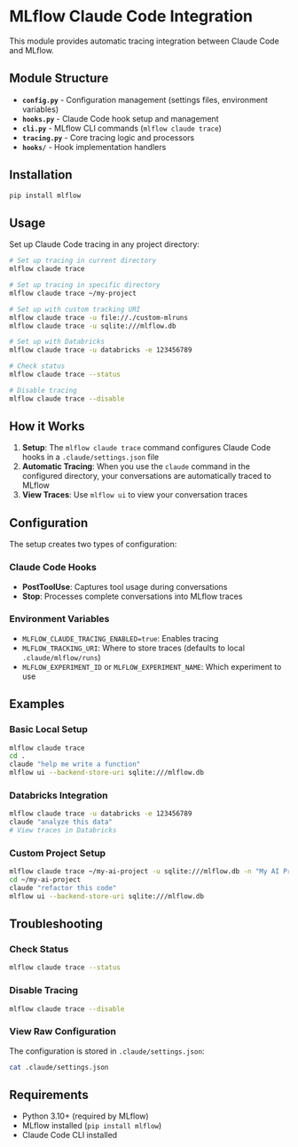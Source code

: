 # MLflow Claude Code Integration

This module provides automatic tracing integration between Claude Code and MLflow.

## Module Structure

- **`config.py`** - Configuration management (settings files, environment variables)
- **`hooks.py`** - Claude Code hook setup and management
- **`cli.py`** - MLflow CLI commands (`mlflow claude trace`)
- **`tracing.py`** - Core tracing logic and processors
- **`hooks/`** - Hook implementation handlers

## Installation

```bash
pip install mlflow
```

## Usage

Set up Claude Code tracing in any project directory:

```bash
# Set up tracing in current directory
mlflow claude trace

# Set up tracing in specific directory
mlflow claude trace ~/my-project

# Set up with custom tracking URI
mlflow claude trace -u file://./custom-mlruns
mlflow claude trace -u sqlite:///mlflow.db

# Set up with Databricks
mlflow claude trace -u databricks -e 123456789

# Check status
mlflow claude trace --status

# Disable tracing
mlflow claude trace --disable
```

## How it Works

1. **Setup**: The `mlflow claude trace` command configures Claude Code hooks in a `.claude/settings.json` file
2. **Automatic Tracing**: When you use the `claude` command in the configured directory, your conversations are automatically traced to MLflow
3. **View Traces**: Use `mlflow ui` to view your conversation traces

## Configuration

The setup creates two types of configuration:

### Claude Code Hooks

- **PostToolUse**: Captures tool usage during conversations
- **Stop**: Processes complete conversations into MLflow traces

### Environment Variables

- `MLFLOW_CLAUDE_TRACING_ENABLED=true`: Enables tracing
- `MLFLOW_TRACKING_URI`: Where to store traces (defaults to local `.claude/mlflow/runs`)
- `MLFLOW_EXPERIMENT_ID` or `MLFLOW_EXPERIMENT_NAME`: Which experiment to use

## Examples

### Basic Local Setup

```bash
mlflow claude trace
cd .
claude "help me write a function"
mlflow ui --backend-store-uri sqlite:///mlflow.db
```

### Databricks Integration

```bash
mlflow claude trace -u databricks -e 123456789
claude "analyze this data"
# View traces in Databricks
```

### Custom Project Setup

```bash
mlflow claude trace ~/my-ai-project -u sqlite:///mlflow.db -n "My AI Project"
cd ~/my-ai-project
claude "refactor this code"
mlflow ui --backend-store-uri sqlite:///mlflow.db
```

## Troubleshooting

### Check Status

```bash
mlflow claude trace --status
```

### Disable Tracing

```bash
mlflow claude trace --disable
```

### View Raw Configuration

The configuration is stored in `.claude/settings.json`:

```bash
cat .claude/settings.json
```

## Requirements

- Python 3.10+ (required by MLflow)
- MLflow installed (`pip install mlflow`)
- Claude Code CLI installed
